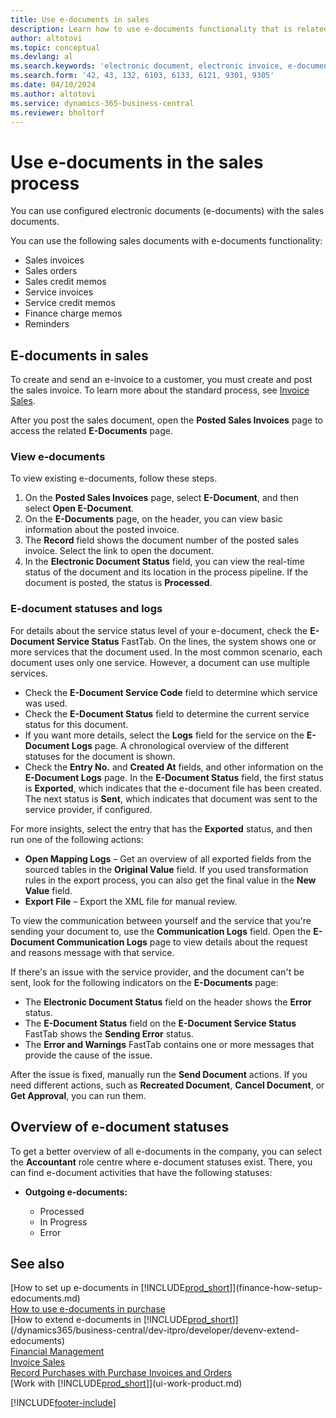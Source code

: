 ```yaml
---
title: Use e-documents in sales
description: Learn how to use e-documents functionality that is related to sales.
author: altotovi
ms.topic: conceptual
ms.devlang: al
ms.search.keywords: 'electronic document, electronic invoice, e-document, e-invoice, sales, deliver'
ms.search.form: '42, 43, 132, 6103, 6133, 6121, 9301, 9305'
ms.date: 04/10/2024
ms.author: altotovi
ms.service: dynamics-365-business-central
ms.reviewer: bholtorf
---
```


# Use e-documents in the sales process

You can use configured electronic documents (e-documents) with the sales documents.

You can use the following sales documents with e-documents functionality:  

- Sales invoices
- Sales orders
- Sales credit memos
- Service invoices
- Service credit memos
- Finance charge memos
- Reminders

## E-documents in sales  

To create and send an e-invoice to a customer, you must create and post the sales invoice. To learn more about the standard process, see [Invoice Sales](sales-how-invoice-sales.md).

After you post the sales document, open the **Posted Sales Invoices** page to access the related **E-Documents** page.

### View e-documents   

To view existing e-documents, follow these steps.

1. On the **Posted Sales Invoices** page, select **E-Document**, and then select **Open E-Document**.
2. On the **E-Documents** page, on the header, you can view basic information about the posted invoice.
3. The **Record** field shows the document number of the posted sales invoice. Select the link to open the document.
4. In the **Electronic Document Status** field, you can view the real-time status of the document and its location in the process pipeline. If the document is posted, the status is **Processed**.

### E-document statuses and logs 

For details about the service status level of your e-document, check the **E-Document Service Status** FastTab. On the lines, the system shows one or more services that the document used. In the most common scenario, each document uses only one service. However, a document can use multiple services.

- Check the **E-Document Service Code** field to determine which service was used.
- Check the **E-Document Status** field to determine the current service status for this document.
- If you want more details, select the **Logs** field for the service on the **E-Document Logs** page. A chronological overview of the different statuses for the document is shown.
- Check the **Entry No.** and **Created At** fields, and other information on the **E-Document Logs** page. In the **E-Document Status** field, the first status is **Exported**, which indicates that the e-document file has been created. The next status is **Sent**, which indicates that document was sent to the service provider, if configured.

For more insights, select the entry that has the **Exported** status, and then run one of the following actions:

- **Open Mapping Logs** – Get an overview of all exported fields from the sourced tables in the **Original Value** field. If you used transformation rules in the export process, you can also get the final value in the **New Value** field.
- **Export File** – Export the XML file for manual review.

To view the communication between yourself and the service that you're sending your document to, use the **Communication Logs** field. Open the **E-Document Communication Logs** page to view details about the request and reasons message with that service.

If there's an issue with the service provider, and the document can't be sent, look for the following indicators on the **E-Documents** page:

- The **Electronic Document Status** field on the header shows the **Error** status.
- The **E-Document Status** field on the **E-Document Service Status** FastTab shows the **Sending Error** status.
- The **Error and Warnings** FastTab contains one or more messages that provide the cause of the issue.

After the issue is fixed, manually run the **Send Document** actions. If you need different actions, such as **Recreated Document**, **Cancel Document**, or **Get Approval**, you can run them.

## Overview of e-document statuses

To get a better overview of all e-documents in the company, you can select the **Accountant** role centre where e-document statuses exist. There, you can find e-document activities that have the following statuses:

- **Outgoing e-documents:**

    - Processed
    - In Progress
    - Error


## See also 

[How to set up e-documents in [!INCLUDE[prod_short](includes/prod_short.md)]](finance-how-setup-edocuments.md)    
[How to use e-documents in purchase](finance-how-use-edocuments-purchase.md)  
[How to extend e-documents in [!INCLUDE[prod_short](includes/prod_short.md)]](/dynamics365/business-central/dev-itpro/developer/devenv-extend-edocuments)    
[Financial Management](finance.md)    
[Invoice Sales](sales-how-invoice-sales.md)    
[Record Purchases with Purchase Invoices and Orders](purchasing-how-record-purchases.md)    
[Work with [!INCLUDE[prod_short](includes/prod_short.md)]](ui-work-product.md)  

[!INCLUDE[footer-include](includes/footer-banner.md)]
